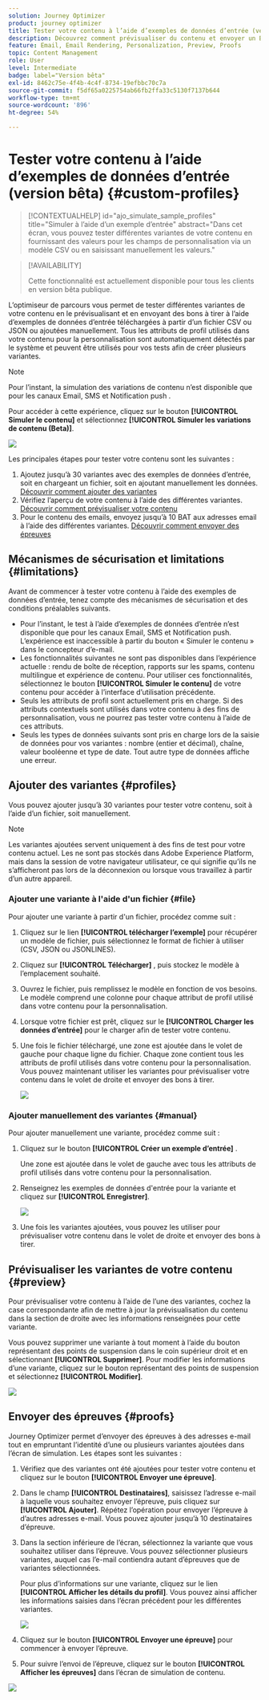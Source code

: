 ```yaml
---
solution: Journey Optimizer
product: journey optimizer
title: Tester votre contenu à l’aide d’exemples de données d’entrée (version bêta)
description: Découvrez comment prévisualiser du contenu et envoyer un BAT d’email à l’aide d’exemples de données d’entrée à partir d’un fichier CSV ou JSON ou ajouté manuellement.
feature: Email, Email Rendering, Personalization, Preview, Proofs
topic: Content Management
role: User
level: Intermediate
badge: label="Version bêta"
exl-id: 8462c75e-4f4b-4c4f-8734-19efbbc70c7a
source-git-commit: f5df65a0225754ab66fb2ffa33c5130f7137b644
workflow-type: tm+mt
source-wordcount: '896'
ht-degree: 54%

---
```


# Tester votre contenu à l’aide d’exemples de données d’entrée (version bêta) {#custom-profiles}

>[!CONTEXTUALHELP]
>id="ajo_simulate_sample_profiles"
>title="Simuler à l’aide d’un exemple d’entrée"
>abstract="Dans cet écran, vous pouvez tester différentes variantes de votre contenu en fournissant des valeurs pour les champs de personnalisation via un modèle CSV ou en saisissant manuellement les valeurs."

>[!AVAILABILITY]
>
>Cette fonctionnalité est actuellement disponible pour tous les clients en version bêta publique.

L’optimiseur de parcours vous permet de tester différentes variantes de votre contenu en le prévisualisant et en envoyant des bons à tirer à l’aide d’exemples de données d’entrée téléchargées à partir d’un fichier CSV ou JSON ou ajoutées manuellement. Tous les attributs de profil utilisés dans votre contenu pour la personnalisation sont automatiquement détectés par le système et peuvent être utilisés pour vos tests afin de créer plusieurs variantes.

>[!NOTE]
>
>Pour l’instant, la simulation des variations de contenu n’est disponible que pour les canaux Email, SMS et Notification push .

Pour accéder à cette expérience, cliquez sur le bouton **[!UICONTROL Simuler le contenu]** et sélectionnez **[!UICONTROL Simuler les variations de contenu (Beta)]**.

![](assets/simulate-sample.png)

Les principales étapes pour tester votre contenu sont les suivantes :

1. Ajoutez jusqu’à 30 variantes avec des exemples de données d’entrée, soit en chargeant un fichier, soit en ajoutant manuellement les données. [Découvrir comment ajouter des variantes](#profiles)
1. Vérifiez l’aperçu de votre contenu à l’aide des différentes variantes. [Découvrir comment prévisualiser votre contenu](#preview)
1. Pour le contenu des emails, envoyez jusqu’à 10 BAT aux adresses email à l’aide des différentes variantes. [Découvrir comment envoyer des épreuves](#proofs)


## Mécanismes de sécurisation et limitations {#limitations}

Avant de commencer à tester votre contenu à l’aide des exemples de données d’entrée, tenez compte des mécanismes de sécurisation et des conditions préalables suivants.

* Pour l’instant, le test à l’aide d’exemples de données d’entrée n’est disponible que pour les canaux Email, SMS et Notification push. L’expérience est inaccessible à partir du bouton « Simuler le contenu » dans le concepteur d’e-mail.
* Les fonctionnalités suivantes ne sont pas disponibles dans l’expérience actuelle : rendu de boîte de réception, rapports sur les spams, contenu multilingue et expérience de contenu. Pour utiliser ces fonctionnalités, sélectionnez le bouton **[!UICONTROL Simuler le contenu]** de votre contenu pour accéder à l’interface d’utilisation précédente.
* Seuls les attributs de profil sont actuellement pris en charge. Si des attributs contextuels sont utilisés dans votre contenu à des fins de personnalisation, vous ne pourrez pas tester votre contenu à l’aide de ces attributs.
* Seuls les types de données suivants sont pris en charge lors de la saisie de données pour vos variantes : nombre (entier et décimal), chaîne, valeur booléenne et type de date. Tout autre type de données affiche une erreur.

## Ajouter des variantes {#profiles}

Vous pouvez ajouter jusqu’à 30 variantes pour tester votre contenu, soit à l’aide d’un fichier, soit manuellement.

>[!NOTE]
>
>Les variantes ajoutées servent uniquement à des fins de test pour votre contenu actuel. Les ne sont pas stockés dans Adobe Experience Platform, mais dans la session de votre navigateur utilisateur, ce qui signifie qu’ils ne s’afficheront pas lors de la déconnexion ou lorsque vous travaillez à partir d’un autre appareil.

### Ajouter une variante à l&#39;aide d&#39;un fichier {#file}

Pour ajouter une variante à partir d&#39;un fichier, procédez comme suit :

1. Cliquez sur le lien **[!UICONTROL télécharger l’exemple]** pour récupérer un modèle de fichier, puis sélectionnez le format de fichier à utiliser (CSV, JSON ou JSONLINES).

1. Cliquez sur **[!UICONTROL Télécharger]** , puis stockez le modèle à l’emplacement souhaité.

1. Ouvrez le fichier, puis remplissez le modèle en fonction de vos besoins. Le modèle comprend une colonne pour chaque attribut de profil utilisé dans votre contenu pour la personnalisation.

1. Lorsque votre fichier est prêt, cliquez sur le **[!UICONTROL Charger les données d’entrée]** pour le charger afin de tester votre contenu.

1. Une fois le fichier téléchargé, une zone est ajoutée dans le volet de gauche pour chaque ligne du fichier. Chaque zone contient tous les attributs de profil utilisés dans votre contenu pour la personnalisation. Vous pouvez maintenant utiliser les variantes pour prévisualiser votre contenu dans le volet de droite et envoyer des bons à tirer.

   ![](assets/simulate-custom-variants.png)

### Ajouter manuellement des variantes {#manual}

Pour ajouter manuellement une variante, procédez comme suit :

1. Cliquez sur le bouton **[!UICONTROL Créer un exemple d’entrée]** .

   Une zone est ajoutée dans le volet de gauche avec tous les attributs de profil utilisés dans votre contenu pour la personnalisation.

1. Renseignez les exemples de données d&#39;entrée pour la variante et cliquez sur **[!UICONTROL Enregistrer]**.

   ![](assets/simulate-custom-add.png)

1. Une fois les variantes ajoutées, vous pouvez les utiliser pour prévisualiser votre contenu dans le volet de droite et envoyer des bons à tirer.

## Prévisualiser les variantes de votre contenu {#preview}

Pour prévisualiser votre contenu à l’aide de l’une des variantes, cochez la case correspondante afin de mettre à jour la prévisualisation du contenu dans la section de droite avec les informations renseignées pour cette variante.

Vous pouvez supprimer une variante à tout moment à l’aide du bouton représentant des points de suspension dans le coin supérieur droit et en sélectionnant **[!UICONTROL Supprimer]**. Pour modifier les informations d’une variante, cliquez sur le bouton représentant des points de suspension et sélectionnez **[!UICONTROL Modifier]**.

![](assets/simulate-custom-boxes.png)

## Envoyer des épreuves {#proofs}

Journey Optimizer permet d’envoyer des épreuves à des adresses e-mail tout en empruntant l’identité d’une ou plusieurs variantes ajoutées dans l’écran de simulation. Les étapes sont les suivantes :

1. Vérifiez que des variantes ont été ajoutées pour tester votre contenu et cliquez sur le bouton **[!UICONTROL Envoyer une épreuve]**.

1. Dans le champ **[!UICONTROL Destinataires]**, saisissez l’adresse e-mail à laquelle vous souhaitez envoyer l’épreuve, puis cliquez sur **[!UICONTROL Ajouter]**. Répétez l’opération pour envoyer l’épreuve à d’autres adresses e-mail. Vous pouvez ajouter jusqu’à 10 destinataires d’épreuve.

1. Dans la section inférieure de l’écran, sélectionnez la variante que vous souhaitez utiliser dans l’épreuve. Vous pouvez sélectionner plusieurs variantes, auquel cas l’e-mail contiendra autant d’épreuves que de variantes sélectionnées.

   Pour plus d’informations sur une variante, cliquez sur le lien **[!UICONTROL Afficher les détails du profil]**. Vous pouvez ainsi afficher les informations saisies dans l’écran précédent pour les différentes variantes.

   ![](assets/simulate-custom-proofs.png)

1. Cliquez sur le bouton **[!UICONTROL Envoyer une épreuve]** pour commencer à envoyer l’épreuve.

1. Pour suivre l’envoi de l’épreuve, cliquez sur le bouton **[!UICONTROL Afficher les épreuves]** dans l’écran de simulation de contenu.

![](assets/simulate-custom-sent-proofs.png)
